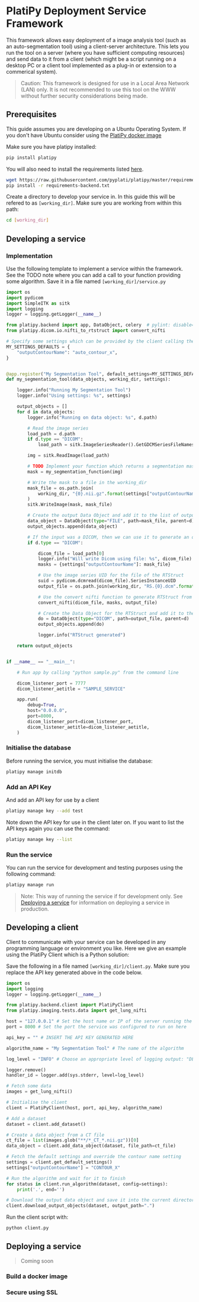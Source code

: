 # PlatiPy Deployment Service Framework

This framework allows easy deployment of a image analysis tool (such as an auto-segmentation tool)
using a client-server architecture. This lets you run the tool on a server (where you have
sufficient computing resources) and send data to it from a client (which might be a script running
on a desktop PC or a client tool implemented as a plug-in or extension to a commerical system).

> Caution: This framework is designed for use in a Local Area Network (LAN) only. It is not
recommended to use this tool on the WWW without further security considerations being made.

## Prerequisites

This guide assumes you are developing on a Ubuntu Operating System. If you don't have Ubuntu
consider using the [PlatiPy docker image](https://hub.docker.com/r/platipy/platipy)

Make sure you have platipy installed:

```bash
pip install platipy
```

You will also need to install the requirements listed [here](https://github.com/pyplati/platipy/blob/master/requirements-backend.txt).

```bash
wget https://raw.githubusercontent.com/pyplati/platipy/master/requirements-backend.txt
pip install -r requirements-backend.txt
```

Create a directory to develop your service in. In this guide this will be refered to as 
`[working_dir]`. Make sure you are working from within this path:

```bash
cd [working_dir]
```

## Developing a service

### Implementation

Use the following template to implement a service within the framework. See the TODO note where you
can add a call to your function providing some algorithm. Save it in a file named
`[working_dir]/service.py`

```python
import os
import pydicom
import SimpleITK as sitk
import logging
logger = logging.getLogger(__name__)

from platipy.backend import app, DataObject, celery  # pylint: disable=unused-import
from platipy.dicom.io.nifti_to_rtstruct import convert_nifti

# Specify some settings which can be provided by the client calling the algorithm
MY_SETTINGS_DEFAULTS = {
    "outputContourName": "auto_contour_x",
}


@app.register("My Segmentation Tool", default_settings=MY_SETTINGS_DEFAULTS)
def my_segmentation_tool(data_objects, working_dir, settings):

    logger.info("Running My Segmentation Tool")
    logger.info("Using settings: %s", settings)

    output_objects = []
    for d in data_objects:
        logger.info("Running on data object: %s", d.path)

        # Read the image series
        load_path = d.path
        if d.type == "DICOM":
            load_path = sitk.ImageSeriesReader().GetGDCMSeriesFileNames(d.path)

        img = sitk.ReadImage(load_path)

        # TODO Implement your function which returns a segmentation mask here
        mask = my_segmentation_function(img)

        # Write the mask to a file in the working_dir
        mask_file = os.path.join(
            working_dir, "{0}.nii.gz".format(settings["outputContourName"])
        )
        sitk.WriteImage(mask, mask_file)

        # Create the output Data Object and add it to the list of output_objects
        data_object = DataObject(type="FILE", path=mask_file, parent=d)
        output_objects.append(data_object)

        # If the input was a DICOM, then we can use it to generate an output RTStruct
        if d.type == "DICOM":

            dicom_file = load_path[0]
            logger.info("Will write Dicom using file: %s", dicom_file)
            masks = {settings["outputContourName"]: mask_file}

            # Use the image series UID for the file of the RTStruct
            suid = pydicom.dcmread(dicom_file).SeriesInstanceUID
            output_file = os.path.join(working_dir, "RS.{0}.dcm".format(suid))

            # Use the convert nifti function to generate RTStruct from nifti masks
            convert_nifti(dicom_file, masks, output_file)

            # Create the Data Object for the RTStruct and add it to the list
            do = DataObject(type="DICOM", path=output_file, parent=d)
            output_objects.append(do)

            logger.info("RTStruct generated")

    return output_objects


if __name__ == "__main__":

    # Run app by calling "python sample.py" from the command line

    dicom_listener_port = 7777
    dicom_listener_aetitle = "SAMPLE_SERVICE"

    app.run(
        debug=True,
        host="0.0.0.0",
        port=8000,
        dicom_listener_port=dicom_listener_port,
        dicom_listener_aetitle=dicom_listener_aetitle,
    )
```

### Initialise the database

Before running the service, you must initialise the database:

```bash
platipy manage initdb
```

### Add an API Key

And add an API key for use by a client

```bash
platipy manage key --add test
```

Note down the API key for use in the client later on. If you want to list the API keys again you
can use the command:

```bash
platipy manage key --list
```

### Run the service

You can run the service for development and testing purposes using the following command:

```bash
platipy manage run
```

> Note: This way of running the service if for development only. See [Deploying a service](#Deploying-a-service) for
> information on deploying a service in production.
## Developing a client

Client to communicate with your service can be developed in any programming language or environment
you like. Here we give an example using the PlatiPy Client which is a Python solution:

Save the following in a file named `[working_dir]/client.py`. Make sure you replace the API key
generated above in the code below.

```python
import os
import logging
logger = logging.getLogger(__name__)

from platipy.backend.client import PlatiPyClient
from platipy.imaging.tests.data import get_lung_nifti

host = "127.0.0.1" # Set the host name or IP of the server running the service here
port = 8000 # Set the port the service was configured to run on here

api_key = "" # INSERT THE API KEY GENERATED HERE

algorithm_name = "My Segmentation Tool" # The name of the algorithm

log_level = "INFO" # Choose an appropriate level of logging output: "DEBUG" or "INFO"

logger.remove()
handler_id = logger.add(sys.stderr, level=log_level)

# Fetch some data
images = get_lung_nifti()

# Initialise the client
client = PlatiPyClient(host, port, api_key, algorithm_name)

# Add a dataset
dataset = client.add_dataset()

# Create a data object from a CT file
ct_file = list(images.glob("**/*_CT_*.nii.gz"))[0]
data_object = client.add_data_object(dataset, file_path=ct_file)

# Fetch the default settings and override the contour name setting
settings = client.get_default_settings()
settings["outputContourName"] = "CONTOUR_X"

# Run the algorithm and wait for it to finish
for status in client.run_algorithm(dataset, config=settings):
    print('.', end='')

# Download the output data object and save it into the current directory
client.download_output_objects(dataset, output_path=".")
```

Run the client script with:

```bash
python client.py
```

## Deploying a service

> Coming soon

### Build a docker image

### Secure using SSL

